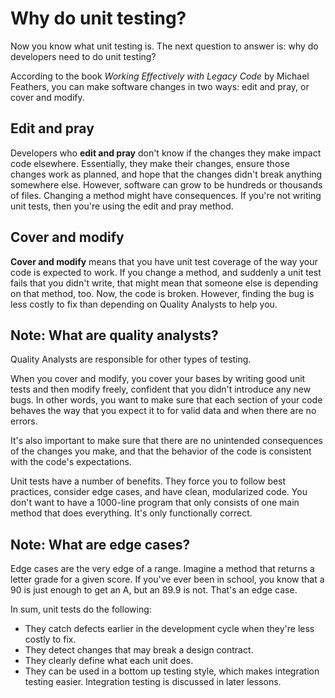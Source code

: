 # Why do unit testing?

Now you know what unit testing is. The next question to answer is: why do developers need to do unit testing?

According to the book _Working Effectively with Legacy Code_ by Michael Feathers, you can make software changes in two ways: edit and pray, or cover and modify.

## Edit and pray

Developers who **edit and pray** don't know if the changes they make impact code elsewhere. Essentially, they make their changes, ensure those changes work as planned, and hope that the changes didn't break anything somewhere else. However, software can grow to be hundreds or thousands of files. Changing a method might have consequences. If you're not writing unit tests, then you're using the edit and pray method.

## Cover and modify

**Cover and modify** means that you have unit test coverage of the way your code is expected to work. If you change a method, and suddenly a unit test fails that you didn't write, that might mean that someone else is depending on that method, too. Now, the code is broken. However, finding the bug is less costly to fix than depending on Quality Analysts to help you.

## Note: What are quality analysts?

Quality Analysts are responsible for other types of testing.

When you cover and modify, you cover your bases by writing good unit tests and then modify freely, confident that you didn't introduce any new bugs. In other words, you want to make sure that each section of your code behaves the way that you expect it to for valid data and when there are no errors.

It's also important to make sure that there are no unintended consequences of the changes you make, and that the behavior of the code is consistent with the code's expectations.

Unit tests have a number of benefits. They force you to follow best practices, consider edge cases, and have clean, modularized code. You don't want to have a 1000-line program that only consists of one main method that does everything. It's only functionally correct.

## Note: What are edge cases?

Edge cases are the very edge of a range. Imagine a method that returns a letter grade for a given score. If you've ever been in school, you know that a 90 is just enough to get an A, but an 89.9 is not. That's an edge case.

In sum, unit tests do the following:

-   They catch defects earlier in the development cycle when they're less costly to fix.
-   They detect changes that may break a design contract.
-   They clearly define what each unit does.
-   They can be used in a bottom up testing style, which makes integration testing easier. Integration testing is discussed in later lessons.